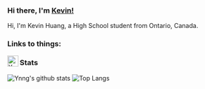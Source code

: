 ### Hi there, I'm [Kevin!](https://www.ynng.ca)

Hi, I'm Kevin Huang, a High School student from Ontario, Canada. 

### Links to things:

[<img align="left" alt="Youtube Link" width = "25px" src = "https://cdn.jsdelivr.net/npm/simple-icons@3.4.0/icons/youtube.svg">](https://www.youtube.com/channel/UC5qAOjtSdCkPEy1BUM78ruw?view_as=subscriber)

### Stats


![Ynng's github stats](https://github-readme-stats.vercel.app/api?username=Ynng&count_private=true&show_icons=true)
![Top Langs](https://github-readme-stats.vercel.app/api/top-langs/?username=Ynng)
